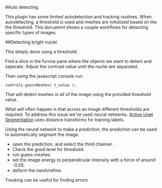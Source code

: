 #Auto detecting.

This plugin has some limited autodetection and tracking routines. When autodetecting, a threshold is used and meshes are initialized based on the the threshold. 
This docuemnt shows a couple workflows for detecting specific types of images.

##Detecting bright nuclei 

This simply done using a threshold.

Find a slice in the furrow pane where the objects we want to detect and seperate. Adjust the contrast value until the nuclei are separated.

Then using the javascript console run:

    controls.guessMeshes( t_value );

That will detect meshes in all of the image using the provided threshold value.

What will often happen is that across an image different thresholds are required. To address this issue we've used neural networks. [Active Unet Segmentation]() 
uses distance transforms for training labels. 

Using the neural network to make a prediction, the prediction can be used to automatically segment the image. 

- open the prediction, and select the third channel.
- Check the good level for threshold. 
- run guess meshes. 
- set the image energy to perpendicular intensity with a force of around -0.05. 
- deform the mesh/refine.

Tracking can be useful for finding errors.
